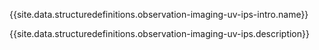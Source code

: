 {{site.data.structuredefinitions.observation-imaging-uv-ips-intro.name}}

{{site.data.structuredefinitions.observation-imaging-uv-ips.description}}


